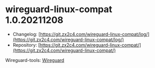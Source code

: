 # wireguard-linux-compat 1.0.20211208
 - Changelog: [https://git.zx2c4.com/wireguard-linux-compat/log/](https://git.zx2c4.com/wireguard-linux-compat/log/)
 - Repository: [https://git.zx2c4.com/wireguard-linux-compat/](https://git.zx2c4.com/wireguard-linux-compat/)

Wireguard-tools: [Wireguard](wireguard.md)<br>

